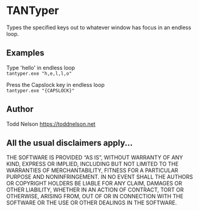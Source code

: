 ﻿# TANTyper

Types the specified keys out to whatever window has focus in an endless loop.

## Examples
Type 'hello' in endless loop  
`tantyper.exe "h,e,l,l,o"`

Press the Capslock key in endless loop  
`tantyper.exe "{CAPSLOCK}"`

## Author
Todd Nelson
https://toddnelson.net

## All the usual disclaimers apply...
THE SOFTWARE IS PROVIDED “AS IS”, WITHOUT WARRANTY OF ANY KIND, EXPRESS OR IMPLIED, INCLUDING BUT NOT LIMITED TO THE WARRANTIES OF MERCHANTABILITY, FITNESS FOR A PARTICULAR PURPOSE AND NONINFRINGEMENT. IN NO EVENT SHALL THE AUTHORS OR COPYRIGHT HOLDERS BE LIABLE FOR ANY CLAIM, DAMAGES OR OTHER LIABILITY, WHETHER IN AN ACTION OF CONTRACT, TORT OR OTHERWISE, ARISING FROM, OUT OF OR IN CONNECTION WITH THE SOFTWARE OR THE USE OR OTHER DEALINGS IN THE SOFTWARE.